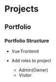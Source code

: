 # Projects

## Portfolio

### Portfolio Structure

- Vue Frontend

- Add roles to project
  - Admin(Owner)
  - Visitor
